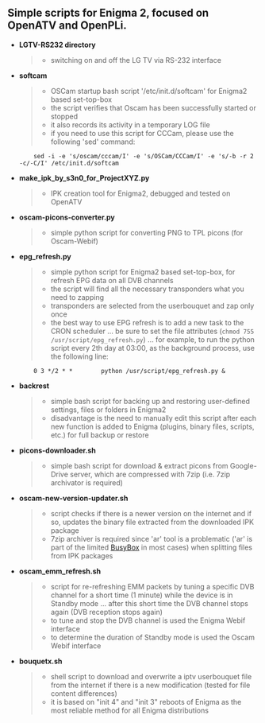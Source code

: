 ## Simple scripts for Enigma 2, focused on OpenATV and OpenPLi.

+ **LGTV-RS232 directory**
   > - switching on and off the LG TV via RS-232 interface

+ **softcam**
   > - OSCam startup bash script '/etc/init.d/softcam' for Enigma2 based set-top-box
   > - the script verifies that Oscam has been successfully started or stopped
   > - it also records its activity in a temporary LOG file
   > - if you need to use this script for CCCam, please use the following 'sed' command:
   ``` 
       sed -i -e 's/oscam/cccam/I' -e 's/OSCam/CCCam/I' -e 's/-b -r 2 -c/-C/I' /etc/init.d/softcam
   ```
+ **make_ipk_by_s3n0_for_ProjectXYZ.py**
   > - IPK creation tool for Enigma2, debugged and tested on OpenATV

+ **oscam-picons-converter.py**
   > - simple python script for converting PNG to TPL picons (for Oscam-Webif)

+ **epg_refresh.py**
   > - simple python script for Enigma2 based set-top-box, for refresh EPG data on all DVB channels
   > - the script will find all the necessary transponders what you need to zapping
   > - transponders are selected from the userbouquet and zap only once
   > - the best way to use EPG refresh is to add a new task to the CRON scheduler ... be sure to set the file attributes (`chmod 755 /usr/script/epg_refresh.py`) ... for example, to run the python script every 2th day at 03:00, as the background process, use the following line:
   
   ```
       0 3 */2 * *        python /usr/script/epg_refresh.py &
   ```

+ **backrest**
   > - simple bash script for backing up and restoring user-defined settings, files or folders in Enigma2
   > - disadvantage is the need to manually edit this script after each new function is added to Enigma (plugins, binary files, scripts, etc.) for full backup or restore

+ **picons-downloader.sh**
   > - simple bash script for download & extract picons from Google-Drive server, which are compressed with 7zip (i.e. 7zip archivator is required)

+ **oscam-new-version-updater.sh**
   > - script checks if there is a newer version on the internet and if so, updates the binary file extracted from the downloaded IPK package
   > - 7zip archiver is required since 'ar' tool is a problematic ('ar' is part of the limited [BusyBox](https://busybox.net/) in most cases) when splitting files from IPK packages

+ **oscam_emm_refresh.sh**
   > - script for re-refreshing EMM packets by tuning a specific DVB channel for a short time (1 minute) while the device is in Standby mode ... after this short time the DVB channel stops again (DVB reception stops again)
   > - to tune and stop the DVB channel is used the Enigma Webif interface
   > - to determine the duration of Standby mode is used the Oscam Webif interface

+ **bouquetx.sh**
   > - shell script to download and overwrite a iptv userbouquet file from the internet if there is a new modification (tested for file content differences)
   > - it is based on "init 4" and "init 3" reboots of Enigma as the most reliable method for all Enigma distributions
